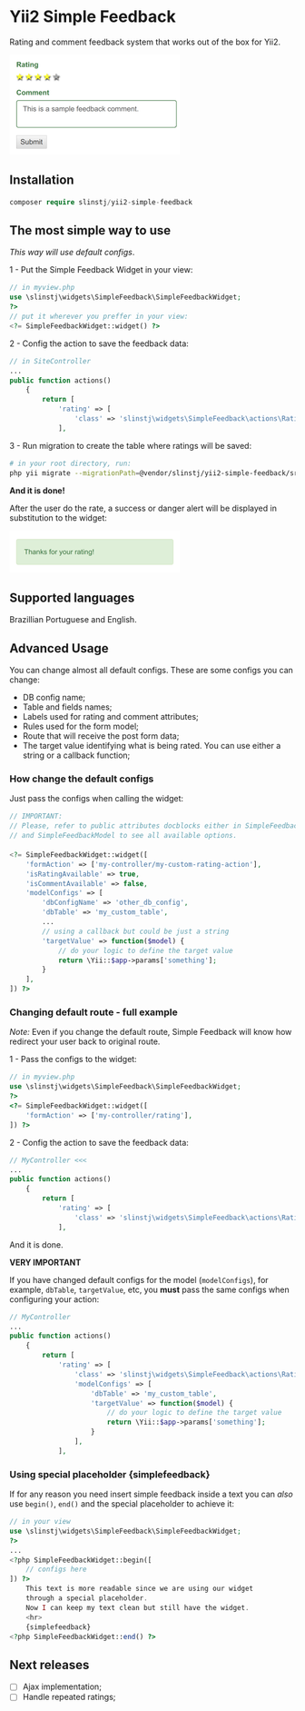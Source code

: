 # Yii2 Simple Feedback

Rating and comment feedback system that works out of the box for Yii2.

![Yii2 Simple Feedback Basic Demo](simple-feedback-basic-demo-xs.png)

## Installation
```php
composer require slinstj/yii2-simple-feedback
```

## The most simple way to use

*This way will use default configs*.

1 - Put the Simple Feedback Widget in your view:
```php
// in myview.php
use \slinstj\widgets\SimpleFeedback\SimpleFeedbackWidget;
?>
// put it wherever you preffer in your view:
<?= SimpleFeedbackWidget::widget() ?>
```

2 - Config the action to save the feedback data:
```php
// in SiteController
...
public function actions()
    {
        return [
            'rating' => [
                'class' => 'slinstj\widgets\SimpleFeedback\actions\RatingAction',
            ],
```

3 - Run migration to create the table where ratings will be saved:
```bash
# in your root directory, run:
php yii migrate --migrationPath=@vendor/slinstj/yii2-simple-feedback/src/migrations
```
**And it is done!**

After the user do the rate, a success or danger alert will be displayed
in substitution to the widget:

![Yii2 Simple Feedback Success Response](simple-feedback-success-response.png)

## Supported languages
Brazillian Portuguese and English.

## Advanced Usage
You can change almost all default configs. These are some configs you can change:

* DB config name;
* Table and fields names;
* Labels used for rating and comment attributes;
* Rules used for the form model;
* Route that will receive the post form data;
* The target value identifying what is being rated. You can use either a string or a callback function;

### How change the default configs
Just pass the configs when calling the widget:
```php
// IMPORTANT:
// Please, refer to public attributes docblocks either in SimpleFeedbackWidget
// and SimpleFeedbackModel to see all available options.

<?= SimpleFeedbackWidget::widget([
    'formAction' => ['my-controller/my-custom-rating-action'],
    'isRatingAvailable' => true,
    'isCommentAvailable' => false,
    'modelConfigs' => [
        'dbConfigName' => 'other_db_config',
        'dbTable' => 'my_custom_table',
        ...
        // using a callback but could be just a string
        'targetValue' => function($model) {
            // do your logic to define the target value
            return \Yii::$app->params['something'];
        }
    ],
]) ?>
```

### Changing default route - full example
*Note:* Even if you change the default route, Simple Feedback will know how
redirect your user back to original route.

1 - Pass the configs to the widget:
```php
// in myview.php
use \slinstj\widgets\SimpleFeedback\SimpleFeedbackWidget;
?>
<?= SimpleFeedbackWidget::widget([
    'formAction' => ['my-controller/rating'],
]) ?>
```

2 - Config the action to save the feedback data:
```php
// MyController <<<
...
public function actions()
    {
        return [
            'rating' => [
                'class' => 'slinstj\widgets\SimpleFeedback\actions\RatingAction',
            ],
```
And it is done.

**VERY IMPORTANT**

If you have changed default configs for the model (`modelConfigs`), for example, `dbTable`, `targetValue`, etc, you **must** pass the same configs when configuring your action:
```php
// MyController
...
public function actions()
    {
        return [
            'rating' => [
                'class' => 'slinstj\widgets\SimpleFeedback\actions\RatingAction',
                'modelConfigs' => [
                    'dbTable' => 'my_custom_table',
                    'targetValue' => function($model) {
                        // do your logic to define the target value
                        return \Yii::$app->params['something'];
                    }
                ],
            ],
```



### Using special placeholder {simplefeedback}
If for any reason you need insert simple feedback inside a text you can
*also* use `begin()`, `end()` and the special placeholder to achieve it:

```php
// in your view
use \slinstj\widgets\SimpleFeedback\SimpleFeedbackWidget;
?>
...
<?php SimpleFeedbackWidget::begin([
    // configs here
]) ?>
    This text is more readable since we are using our widget
    through a special placeholder.
    Now I can keep my text clean but still have the widget.
    <hr>
    {simplefeedback}
<?php SimpleFeedbackWidget::end() ?>
```

## Next releases
- [ ] Ajax implementation;
- [ ] Handle repeated ratings;